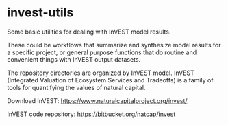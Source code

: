 # invest-utils

Some basic utilities for dealing with InVEST model results. 

These could be workflows that summarize and synthesize model results for a specific project, or general purpose functions that do routine and convenient things with InVEST output datasets.

The repository directories are organized by InVEST model. InVEST (Integrated Valuation of Ecosystem Services and Tradeoffs) is a family of tools for quantifying the values of natural capital.  

Download InVEST: https://www.naturalcapitalproject.org/invest/  

InVEST code repository: https://bitbucket.org/natcap/invest
